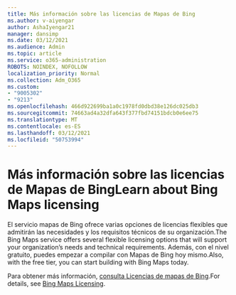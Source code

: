 ```yaml
---
title: Más información sobre las licencias de Mapas de Bing
ms.author: v-aiyengar
author: AshaIyengar21
manager: dansimp
ms.date: 03/12/2021
ms.audience: Admin
ms.topic: article
ms.service: o365-administration
ROBOTS: NOINDEX, NOFOLLOW
localization_priority: Normal
ms.collection: Adm_O365
ms.custom:
- "9005302"
- "9213"
ms.openlocfilehash: 466d922699ba1a0c1978fd0dbd38e126dc025db3
ms.sourcegitcommit: 74663ad4a32dfa643f377fbd74151bdcb0e6ee75
ms.translationtype: MT
ms.contentlocale: es-ES
ms.lasthandoff: 03/12/2021
ms.locfileid: "50753994"
---
```

# <a name="learn-about-bing-maps-licensing"></a><span data-ttu-id="2ec57-102">Más información sobre las licencias de Mapas de Bing</span><span class="sxs-lookup"><span data-stu-id="2ec57-102">Learn about Bing Maps licensing</span></span>

<span data-ttu-id="2ec57-103">El servicio mapas de Bing ofrece varias opciones de licencias flexibles que admitirán las necesidades y los requisitos técnicos de su organización.</span><span class="sxs-lookup"><span data-stu-id="2ec57-103">The Bing Maps service offers several flexible licensing options that will support your organization’s needs and technical requirements.</span></span> <span data-ttu-id="2ec57-104">Además, con el nivel gratuito, puedes empezar a compilar con Mapas de Bing hoy mismo.</span><span class="sxs-lookup"><span data-stu-id="2ec57-104">Also, with the free tier, you can start building with Bing Maps today.</span></span>

<span data-ttu-id="2ec57-105">Para obtener más información, [consulta Licencias de mapas de Bing](https://go.microsoft.com/fwlink/?linkid=2150203).</span><span class="sxs-lookup"><span data-stu-id="2ec57-105">For details, see [Bing Maps Licensing](https://go.microsoft.com/fwlink/?linkid=2150203).</span></span>
